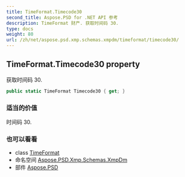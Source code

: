 ```yaml
---
title: TimeFormat.Timecode30
second_title: Aspose.PSD for .NET API 参考
description: TimeFormat 财产. 获取时间码 30.
type: docs
weight: 80
url: /zh/net/aspose.psd.xmp.schemas.xmpdm/timeformat/timecode30/
---
```

## TimeFormat.Timecode30 property

获取时间码 30.

```csharp
public static TimeFormat Timecode30 { get; }
```

### 适当的价值

时间码 30.

### 也可以看看

* class [TimeFormat](../)
* 命名空间 [Aspose.PSD.Xmp.Schemas.XmpDm](../../timeformat/)
* 部件 [Aspose.PSD](../../../)


